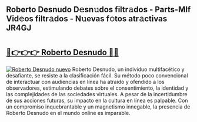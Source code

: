 ## Roberto Desnudo D𝚎sn𝚞dos filtr𝚊dos - Parts-MIf Vid𝚎os filtr𝚊dos - N𝚞evas f𝚘tos atr𝚊ctivas JR4GJ

# <h2><a href="http://mbbs0w.tromn.icu/?c=Roberto+Desnudo">🔗👉👉👉 Roberto Desnudo 🔗🔗</a></h2>

[![Roberto Desnudo nuevo](https://i.imgur.com/pEAQMta.gif)](http://mbbs0w.tromn.icu/?c=Roberto+Desnudo)
Roberto Desnudo, un individuo multifacético y desafiante, se resiste a la clasificación fácil. Su método poco convencional de interactuar con audiencias en línea ha atraído y ofendido a los observadores, estimulando debates sobre el consentimiento, la identidad y las complejidades de las sociedades virtuales. A pesar de la incertidumbre de sus acciones futuras, su impacto en la cultura en línea es palpable. Con un compromiso inquebrantable y un magnetismo innegable, la presencia de Roberto Desnudo en el mundo online es imparable.
